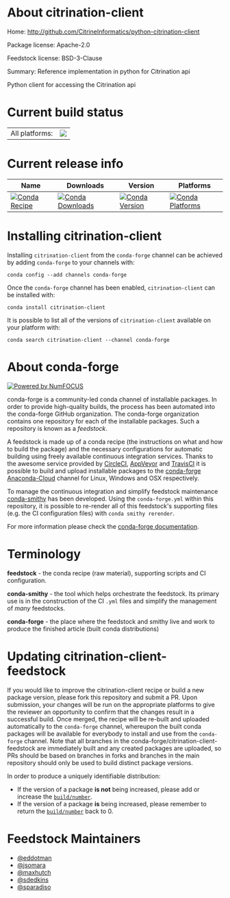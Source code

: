 About citrination-client
========================

Home: http://github.com/CitrineInformatics/python-citrination-client

Package license: Apache-2.0

Feedstock license: BSD-3-Clause

Summary: Reference implementation in python for Citrination api

Python client for accessing the Citrination api


Current build status
====================


<table><tr><td>All platforms:</td>
    <td>
      <a href="https://dev.azure.com/conda-forge/feedstock-builds/_build/latest?definitionId=6592&branchName=master">
        <img src="https://dev.azure.com/conda-forge/feedstock-builds/_apis/build/status/citrination-client-feedstock?branchName=master">
      </a>
    </td>
  </tr>
</table>

Current release info
====================

| Name | Downloads | Version | Platforms |
| --- | --- | --- | --- |
| [![Conda Recipe](https://img.shields.io/badge/recipe-citrination--client-green.svg)](https://anaconda.org/conda-forge/citrination-client) | [![Conda Downloads](https://img.shields.io/conda/dn/conda-forge/citrination-client.svg)](https://anaconda.org/conda-forge/citrination-client) | [![Conda Version](https://img.shields.io/conda/vn/conda-forge/citrination-client.svg)](https://anaconda.org/conda-forge/citrination-client) | [![Conda Platforms](https://img.shields.io/conda/pn/conda-forge/citrination-client.svg)](https://anaconda.org/conda-forge/citrination-client) |

Installing citrination-client
=============================

Installing `citrination-client` from the `conda-forge` channel can be achieved by adding `conda-forge` to your channels with:

```
conda config --add channels conda-forge
```

Once the `conda-forge` channel has been enabled, `citrination-client` can be installed with:

```
conda install citrination-client
```

It is possible to list all of the versions of `citrination-client` available on your platform with:

```
conda search citrination-client --channel conda-forge
```


About conda-forge
=================

[![Powered by NumFOCUS](https://img.shields.io/badge/powered%20by-NumFOCUS-orange.svg?style=flat&colorA=E1523D&colorB=007D8A)](http://numfocus.org)

conda-forge is a community-led conda channel of installable packages.
In order to provide high-quality builds, the process has been automated into the
conda-forge GitHub organization. The conda-forge organization contains one repository
for each of the installable packages. Such a repository is known as a *feedstock*.

A feedstock is made up of a conda recipe (the instructions on what and how to build
the package) and the necessary configurations for automatic building using freely
available continuous integration services. Thanks to the awesome service provided by
[CircleCI](https://circleci.com/), [AppVeyor](https://www.appveyor.com/)
and [TravisCI](https://travis-ci.com/) it is possible to build and upload installable
packages to the [conda-forge](https://anaconda.org/conda-forge)
[Anaconda-Cloud](https://anaconda.org/) channel for Linux, Windows and OSX respectively.

To manage the continuous integration and simplify feedstock maintenance
[conda-smithy](https://github.com/conda-forge/conda-smithy) has been developed.
Using the ``conda-forge.yml`` within this repository, it is possible to re-render all of
this feedstock's supporting files (e.g. the CI configuration files) with ``conda smithy rerender``.

For more information please check the [conda-forge documentation](https://conda-forge.org/docs/).

Terminology
===========

**feedstock** - the conda recipe (raw material), supporting scripts and CI configuration.

**conda-smithy** - the tool which helps orchestrate the feedstock.
                   Its primary use is in the construction of the CI ``.yml`` files
                   and simplify the management of *many* feedstocks.

**conda-forge** - the place where the feedstock and smithy live and work to
                  produce the finished article (built conda distributions)


Updating citrination-client-feedstock
=====================================

If you would like to improve the citrination-client recipe or build a new
package version, please fork this repository and submit a PR. Upon submission,
your changes will be run on the appropriate platforms to give the reviewer an
opportunity to confirm that the changes result in a successful build. Once
merged, the recipe will be re-built and uploaded automatically to the
`conda-forge` channel, whereupon the built conda packages will be available for
everybody to install and use from the `conda-forge` channel.
Note that all branches in the conda-forge/citrination-client-feedstock are
immediately built and any created packages are uploaded, so PRs should be based
on branches in forks and branches in the main repository should only be used to
build distinct package versions.

In order to produce a uniquely identifiable distribution:
 * If the version of a package **is not** being increased, please add or increase
   the [``build/number``](https://conda.io/docs/user-guide/tasks/build-packages/define-metadata.html#build-number-and-string).
 * If the version of a package **is** being increased, please remember to return
   the [``build/number``](https://conda.io/docs/user-guide/tasks/build-packages/define-metadata.html#build-number-and-string)
   back to 0.

Feedstock Maintainers
=====================

* [@eddotman](https://github.com/eddotman/)
* [@jsomara](https://github.com/jsomara/)
* [@maxhutch](https://github.com/maxhutch/)
* [@sdedkins](https://github.com/sdedkins/)
* [@sparadiso](https://github.com/sparadiso/)

